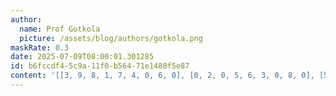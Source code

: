 ```yaml
---
author:
  name: Prof Gotkola
  picture: /assets/blog/authors/gotkola.png
maskRate: 0.3
date: 2025-07-09T08:00:01.301285
id: b6fccdf4-5c9a-11f0-b564-71e1480f5e87
content: '[[3, 9, 8, 1, 7, 4, 0, 6, 0], [0, 2, 0, 5, 6, 3, 0, 8, 0], [5, 0, 6, 0, 2, 0, 0, 1, 4], [2, 6, 5, 9, 4, 1, 8, 0, 3], [8, 4, 3, 6, 5, 7, 1, 2, 9], [0, 1, 7, 2, 3, 0, 0, 0, 6], [1, 3, 4, 0, 0, 0, 6, 5, 8], [7, 0, 0, 0, 8, 6, 4, 9, 1], [6, 8, 0, 4, 1, 0, 7, 0, 2]]'
---
```

